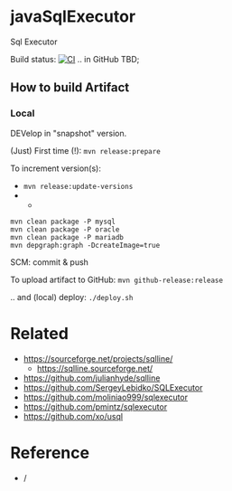 # javaSqlExecutor

Sql Executor

Build status: [![CI](https://github.com/bostjans/javaSqlExecutor/actions/workflows/ci.yml/badge.svg)](https://github.com/bostjans/javaSqlExecutor/actions/workflows/ci.yml) .. in GitHub TBD;


## How to build Artifact

### Local

DEVelop in "snapshot" version.

(Just) First time (!):
`mvn release:prepare`

To increment version(s):

* `mvn release:update-versions`
* +
```
mvn clean package -P mysql
mvn clean package -P oracle
mvn clean package -P mariadb
mvn depgraph:graph -DcreateImage=true
```

SCM: commit & push

To upload artifact to GitHub:
`mvn github-release:release`

.. and (local) deploy:
`./deploy.sh`


# Related

* https://sourceforge.net/projects/sqlline/
  * https://sqlline.sourceforge.net/
* https://github.com/julianhyde/sqlline
* https://github.com/SergeyLebidko/SQLExecutor
* https://github.com/moliniao999/sqlexecutor
* https://github.com/pmintz/sqlexecutor
* https://github.com/xo/usql


# Reference

* /